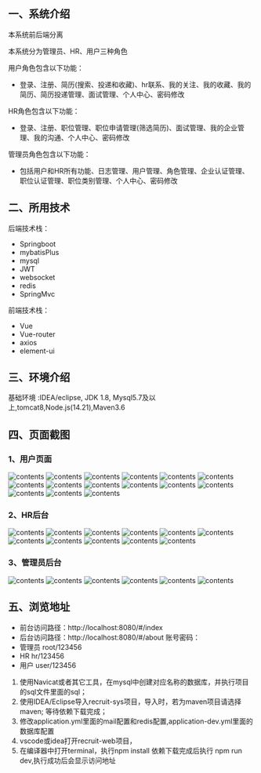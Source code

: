 





## 一、系统介绍
本系统前后端分离

本系统分为管理员、HR、用户三种角色

用户角色包含以下功能：
- 登录、注册、简历(搜索、投递和收藏)、hr联系、我的关注、我的收藏、我的简历、简历投递管理、面试管理、个人中心、密码修改

HR角色包含以下功能：
- 登录、注册、职位管理、职位申请管理(筛选简历)、面试管理、我的企业管理、我的沟通、个人中心、密码修改

管理员角色包含以下功能：
- 包括用户和HR所有功能、日志管理、用户管理、角色管理、企业认证管理、职位认证管理、职位类别管理、个人中心、密码修改

## 二、所用技术

后端技术栈：
- Springboot
- mybatisPlus
- mysql
- JWT
- websocket
- redis
- SpringMvc

前端技术栈：
- Vue
- Vue-router
- axios
- element-ui



## 三、环境介绍

基础环境 :IDEA/eclipse, JDK 1.8, Mysql5.7及以上,tomcat8,Node.js(14.21),Maven3.6


## 四、页面截图
### 1、用户页面
![contents](./picture/picture1.png)
![contents](./picture/picture2.png)
![contents](./picture/picture3.png)
![contents](./picture/picture4.png)
![contents](./picture/picture5.png)
![contents](./picture/picture6.png)
![contents](./picture/picture7.png)
![contents](./picture/picture8.png)
![contents](./picture/picture9.png)
![contents](./picture/picture10.png)
![contents](./picture/picture11.png)
![contents](./picture/picture12.png)
![contents](./picture/picture13.png)
![contents](./picture/picture14.png)
![contents](./picture/picture15.png)
### 2、HR后台
![contents](./picture/picture16.png)
![contents](./picture/picture17.png)
![contents](./picture/picture18.png)
![contents](./picture/picture19.png)
![contents](./picture/picture20.png)
![contents](./picture/picture21.png)
![contents](./picture/picture22.png)
![contents](./picture/picture23.png)
![contents](./picture/picture24.png)
![contents](./picture/picture25.png)
![contents](./picture/picture26.png)
### 3、管理员后台
![contents](./picture/picture27.png)
![contents](./picture/picture28.png)
![contents](./picture/picture29.png)
![contents](./picture/picture30.png)
![contents](./picture/picture31.png)
![contents](./picture/picture32.png)
## 五、浏览地址
- 前台访问路径：http://localhost:8080/#/index
- 后台访问路径：http://localhost:8080/#/about
  账号密码：
- 管理员  root/123456
- HR    hr/123456
- 用户    user/123456



1. 使用Navicat或者其它工具，在mysql中创建对应名称的数据库，并执行项目的sql文件里面的sql；
2. 使用IDEA/Eclipse导入recruit-sys项目，导入时，若为maven项目请选择maven; 等待依赖下载完成；
3. 修改application.yml里面的mail配置和redis配置,application-dev.yml里面的数据库配置
4. vscode或idea打开recruit-web项目，
5. 在编译器中打开terminal，执行npm install 依赖下载完成后执行 npm run dev,执行成功后会显示访问地址






